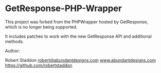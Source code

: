 GetResponse-PHP-Wrapper
=======================

This project was forked from the PHPWrapper hosted by GetResponse, which is no longer being supported.

It includes patches to work with the new GetResponse API and additional methods.

Author:

Robert Staddon
robert@abundantdesigns.com
www.abundantdesigns.com
https://github.com/robertstaddon
